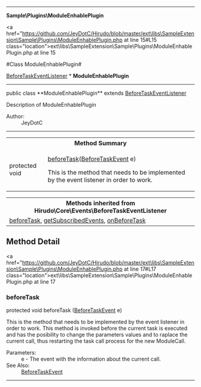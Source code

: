 
- - -

**Sample\Plugins\ModuleEnhablePlugin**


<a href="https://github.com/JeyDotC/Hirudo/blob/master/ext\libs\SampleExtension\Sample\Plugins\ModuleEnhablePlugin.php at line 15#L15 class="location">ext\libs\SampleExtension\Sample\Plugins\ModuleEnhablePlugin.php at line 15</a>

#Class ModuleEnhablePlugin#

<a href="https://github.com/JeyDotC/Hirudo-docs/blob/master/hirudo/core/events/beforetaskeventlistener.html">BeforeTaskEventListener</a>
    * **ModuleEnhablePlugin**




- - -

<p class="signature">public  class **ModuleEnhablePlugin**
extends <a href="https://github.com/JeyDotC/Hirudo-docs/blob/master/hirudo/core/events/beforetaskeventlistener.html">BeforeTaskEventListener</a>

</p>

<div class="comment" id="overview_description"><p>Description of ModuleEnhablePlugin</p></div>

<dl>
<dt>Author:</dt>
<dd>JeyDotC</dd>
</dl>


- - -

<table id="summary_method">
<tr><th colspan="2">Method Summary</th></tr>
<tr>
<td><span class='k'>protected </span> <span class='nx'>void</span></td>
<td class="description"><p class="name"><a href="#beforetask">beforeTask</a>(<a href="../../hirudo/core/events/beforetaskevent.html">BeforeTaskEvent</a> e)</p><p class="description">This is the method that needs to be implemented by the event listener in
order to work. </p></td>
</tr>
</table>

<table class="inherit">
<tr><th colspan="2">Methods inherited from Hirudo\Core\Events\BeforeTaskEventListener</th></tr>
<tr><td><a href="https://github.com/JeyDotC/Hirudo-docs/blob/master/hirudo/core/events/beforetaskeventlistener.html#beforeTask()">beforeTask</a>, <a href="https://github.com/JeyDotC/Hirudo-docs/blob/master/hirudo/core/events/beforetaskeventlistener.html#getSubscribedEvents()">getSubscribedEvents</a>, <a href="https://github.com/JeyDotC/Hirudo-docs/blob/master/hirudo/core/events/beforetaskeventlistener.html#onBeforeTask()">onBeforeTask</a></td></tr></table>

<h2 id="detail_method">Method Detail</h2>

<a href="https://github.com/JeyDotC/Hirudo/blob/master/ext\libs\SampleExtension\Sample\Plugins\ModuleEnhablePlugin.php at line 17#L17 class="location">ext\libs\SampleExtension\Sample\Plugins\ModuleEnhablePlugin.php at line 17</a>

<h3 id="beforeTask()">beforeTask</h3>
<span class='k'>protected </span> <span class='nx'>void</span> <span class='nf'>beforeTask</span> (<a href="../../hirudo/core/events/beforetaskevent.html">BeforeTaskEvent</a> e)

<div class="details">
<p>This is the method that needs to be implemented by the event listener in
order to work. This method is invoked before the current task is executed
and has the posibility to change the parameters values and to raplace the
current call, thus restarting the task call process for the new ModuleCall.</p><dl>
<dt>Parameters:</dt>
<dd>e - The event with the information about the current call.</dd>
<dt>See Also:</dt>
<dd><a href="../../hirudo/core/events/beforetaskevent.html">BeforeTaskEvent</a></dd>
</dl>
</div>

- - -

